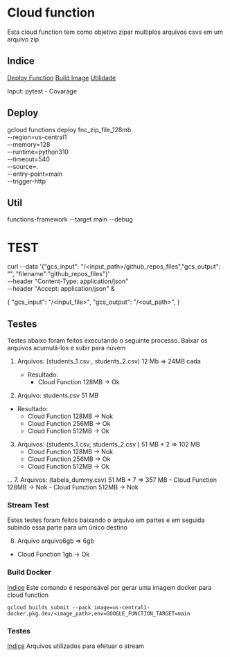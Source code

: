 # Cloud function
Esta cloud function tem como objetivo zipar multiplos arquivos csvs em um arquivo zip

## Indice
[Deploy Function](#deploy)
[Build Image](#build-docker)
[Utilidade](#util)


Input: 
pytest - Covarage

## Deploy
gcloud functions deploy fnc_zip_file_128mb \
--region=us-central1 \
--memory=128 \
--runtime=python310 \
--timeout=540 \
--source=. \
--entry-point=main \
--trigger-http

## Util
<!-- ===============================
----------UTIL COMMANDS
=============================== -->
functions-framework --target main --debug

# TEST
curl --data '{"gcs_input": "<bucket>/<input_path>/github_repos_files","gcs_output": "<bucket><output>", "filename":"github_repos_files"}'  \
  --header "Content-Type: application/json" \
  --header "Accept: application/json" <url> &

{
  "gcs_input":  "<bucket>/<input_file>",
  "gcs_output": "<bucket>/<out_path>",
}

## Testes
Testes abaixo foram feitos executando o seguinte processo. Baixar os arquivos acumulá-los e subir para núvem

1. Arquivos: (students_1.csv , students_2.csv) 12 Mb => 24MB cada 
   - Resultado: 
     - Cloud Function 128MB -> Ok

2. Arquivo: students.csv 51 MB
  - Resultado: 
    - Cloud Function 128MB -> Nok
    - Cloud Function 256MB -> Ok
    - Cloud Function 512MB -> Ok

3. Arquivos: (students_1.csv, students_2.csv ) 51 MB * 2 => 102 MB
    - Cloud Function 128MB -> Nok
    - Cloud Function 256MB -> Ok
    - Cloud Function 512MB -> Ok

...
7. Arquivos: (tabela_dummy.csv) 51 MB * 7 => 357 MB
    - Cloud Function 128MB -> Nok
    - Cloud Function 512MB -> Nok

### Stream Test
Estes testes foram feitos baixando o arquivo em partes e em seguida subindo essa parte para um único destino

8. Arquivo arquivo6gb => 6gb
  - Cloud Function 1gb -> Ok


### Build Docker
[Indice](#indice)
Este comando é responsável por gerar uma imagem docker para cloud function
```shell
gcloud builds submit --pack image=us-central1-docker.pkg.dev/<image_path>,env=GOOGLE_FUNCTION_TARGET=main
```

### Testes
[Indice](#indice)
Arquivos utilizados para efetuar o stream 
